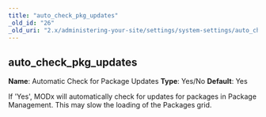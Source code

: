 ```yaml
---
title: "auto_check_pkg_updates"
_old_id: "26"
_old_uri: "2.x/administering-your-site/settings/system-settings/auto_check_pkg_updates"
---
```


## auto\_check\_pkg\_updates

**Name**: Automatic Check for Package Updates 
**Type**: Yes/No 
**Default**: Yes

If 'Yes', MODx will automatically check for updates for packages in Package Management. This may slow the loading of the Packages grid.